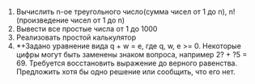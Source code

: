 
   1. Вычислить n-ое треугольного число(сумма чисел от 1 до n), n! (произведение чисел от 1 до n)
   2. Вывести все простые числа от 1 до 1000
   3. Реализовать простой калькулятор
   4. *+Задано уравнение вида q + w = e, где q, w, e >= 0. Некоторые цифры могут быть заменены знаком вопроса, например 2? + ?5 = 69. Требуется восстановить выражение до верного равенства. Предложить хотя бы одно решение или сообщить, что его нет.

